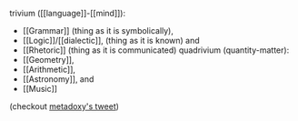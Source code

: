 trivium ([[language]]-[[mind]]): 
- [[Grammar]] (thing as it is symbolically), 
- [[Logic]]/[[dialectic]], (thing as it is known) and 
- [[Rhetoric]] (thing as it is communicated)
quadrivium (quantity-matter): 
- [[Geometry]], 
- [[Arithmetic]], 
- [[Astronomy]], and 
- [[Music]]

(checkout [metadoxy's tweet](https://twitter.com/Xirong7/status/1413874103132606470/photo/1))


